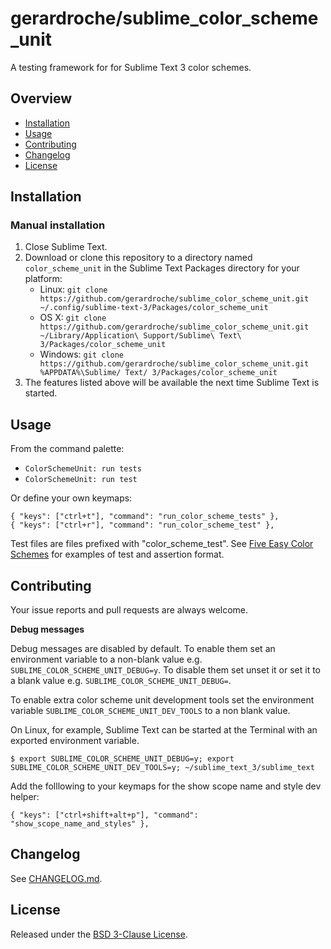 # gerardroche/sublime_color_scheme_unit

A testing framework for for Sublime Text 3 color schemes.

## Overview

* [Installation](#installation)
* [Usage](#usage)
* [Contributing](#contributing)
* [Changelog](#changelog)
* [License](#license)

## Installation

### Manual installation

1. Close Sublime Text.
2. Download or clone this repository to a directory named `color_scheme_unit` in the Sublime Text Packages directory for your platform:
    * Linux: `git clone https://github.com/gerardroche/sublime_color_scheme_unit.git ~/.config/sublime-text-3/Packages/color_scheme_unit`
    * OS X: `git clone https://github.com/gerardroche/sublime_color_scheme_unit.git ~/Library/Application\ Support/Sublime\ Text\ 3/Packages/color_scheme_unit`
    * Windows: `git clone https://github.com/gerardroche/sublime_color_scheme_unit.git %APPDATA%\Sublime/ Text/ 3/Packages/color_scheme_unit`
3. The features listed above will be available the next time Sublime Text is started.

## Usage

From the command palette:

* `ColorSchemeUnit: run tests`
* `ColorSchemeUnit: run test`

Or define your own keymaps:

```
{ "keys": ["ctrl+t"], "command": "run_color_scheme_tests" },
{ "keys": ["ctrl+r"], "command": "run_color_scheme_test" },
```

Test files are files prefixed with "color_scheme_test". See [Five Easy Color Schemes](https://github.com/gerardroche/sublime_five_easy_color_schemes) for examples of test and assertion format.

## Contributing

Your issue reports and pull requests are always welcome.

**Debug messages**

Debug messages are disabled by default. To enable them set an environment variable to a non-blank value e.g. `SUBLIME_COLOR_SCHEME_UNIT_DEBUG=y`. To disable them set unset it or set it to a blank value e.g. `SUBLIME_COLOR_SCHEME_UNIT_DEBUG=`.

To enable extra color scheme unit development tools set the environment variable `SUBLIME_COLOR_SCHEME_UNIT_DEV_TOOLS` to a non blank value.

On Linux, for example, Sublime Text can be started at the Terminal with an exported environment variable.

```
$ export SUBLIME_COLOR_SCHEME_UNIT_DEBUG=y; export SUBLIME_COLOR_SCHEME_UNIT_DEV_TOOLS=y; ~/sublime_text_3/sublime_text
```

Add the folllowing to your keymaps for the show scope name and style dev helper:

```
{ "keys": ["ctrl+shift+alt+p"], "command": "show_scope_name_and_styles" },
```

## Changelog

See [CHANGELOG.md](CHANGELOG.md).

## License

Released under the [BSD 3-Clause License](LICENSE).
